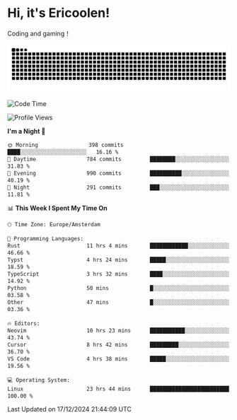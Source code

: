# Hi, it's Ericoolen!
Coding and gaming！

<picture>
  <source media="(prefers-color-scheme: dark)" srcset="https://raw.githubusercontent.com/Eric-Song-Nop/Eric-Song-Nop/output/github-contribution-grid-snake-dark.svg">
  <source media="(prefers-color-scheme: light)" srcset="https://raw.githubusercontent.com/Eric-Song-Nop/Eric-Song-Nop/output/github-contribution-grid-snake.svg">
  <img alt="github contribution grid snake animation" src="https://raw.githubusercontent.com/Eric-Song-Nop/Eric-Song-Nop/output/github-contribution-grid-snake.svg">
</picture>

<!--START_SECTION:waka-->
![Code Time](http://img.shields.io/badge/Code%20Time-1%2C680%20hrs%2041%20mins-blue)

![Profile Views](http://img.shields.io/badge/Profile%20Views-2-blue)

**I'm a Night 🦉** 

```text
🌞 Morning                398 commits         ████░░░░░░░░░░░░░░░░░░░░░   16.16 % 
🌆 Daytime                784 commits         ████████░░░░░░░░░░░░░░░░░   31.83 % 
🌃 Evening                990 commits         ██████████░░░░░░░░░░░░░░░   40.19 % 
🌙 Night                  291 commits         ███░░░░░░░░░░░░░░░░░░░░░░   11.81 % 
```


📊 **This Week I Spent My Time On** 

```text
🕑︎ Time Zone: Europe/Amsterdam

💬 Programming Languages: 
Rust                     11 hrs 4 mins       ████████████░░░░░░░░░░░░░   46.66 % 
Typst                    4 hrs 24 mins       █████░░░░░░░░░░░░░░░░░░░░   18.59 % 
TypeScript               3 hrs 32 mins       ████░░░░░░░░░░░░░░░░░░░░░   14.92 % 
Python                   50 mins             █░░░░░░░░░░░░░░░░░░░░░░░░   03.58 % 
Other                    47 mins             █░░░░░░░░░░░░░░░░░░░░░░░░   03.36 % 

🔥 Editors: 
Neovim                   10 hrs 23 mins      ███████████░░░░░░░░░░░░░░   43.74 % 
Cursor                   8 hrs 42 mins       █████████░░░░░░░░░░░░░░░░   36.70 % 
VS Code                  4 hrs 38 mins       █████░░░░░░░░░░░░░░░░░░░░   19.56 % 

💻 Operating System: 
Linux                    23 hrs 44 mins      █████████████████████████   100.00 % 
```


 Last Updated on 17/12/2024 21:44:09 UTC
<!--END_SECTION:waka-->
